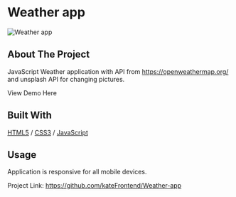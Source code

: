 <div>
  <h1>Weather app</h1> 
  <img src="" alt="Weather app" width="auto">
</div>

<!-- ABOUT THE PROJECT -->
## About The Project
JavaScript Weather application with API from https://openweathermap.org/ and unsplash API for changing pictures.

  <p>
  <a https://weather-search-app.glitch.me/">View Demo Here</a>
  </p>

## Built With

[HTML5](https://www.w3schools.com/html/) / [CSS3](https://www.w3schools.com/css/) / [JavaScript](https://www.w3schools.com/js/)
 
<!-- USAGE EXAMPLES -->
## Usage
<p></p>
<p></p>
<p></p>
<p>Application is responsive for all mobile devices.</p>

Project Link: https://github.com/kateFrontend/Weather-app
